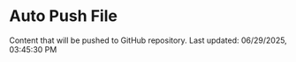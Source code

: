 # Auto Push File

Content that will be pushed to GitHub repository.
Last updated: 06/29/2025, 03:45:30 PM